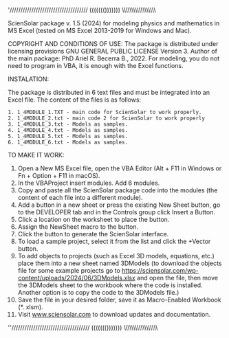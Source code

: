 '////////////////////////////////////  ((((((()))))))  \\\\\\\\\\\\\\\\\\\\\\\\\\\\\\\\\\\\

ScienSolar package v. 1.5 (2024) for modeling physics and mathematics in MS Excel (tested on MS Excel 2013-2019 for Windows and Mac).

COPYRIGHT AND CONDITIONS OF USE: 
The package is distributed under licensing provisions GNU GENERAL PUBLIC LICENSE Version 3. Author of the main package: PhD Ariel R. Becerra B., 2022.
For modeling, you do not need to program in VBA, it is enough with the Excel functions.

INSTALATION:

The package is distributed in 6 text files and must be integrated into an Excel file. The content of the files is as follows:


	1. 1_4MODULE_1.TXT - main code for ScienSolar to work properly.
	2. 1_4MODULE_2.txt - main code 2 for ScienSolar to work properly
	3. 1_4MODULE_3.txt - Models as samples. 
	4. 1_4MODULE_4.txt - Models as samples. 
	5. 1_4MODULE_5.txt - Models as samples. 
	6. 1_4MODULE_6.txt - Models as samples. 
	
 TO MAKE IT WORK:
 1. Open a New MS Excel file, open the VBA Editor (Alt + F11 in Windows or Fn + Option + F11 in macOS).
 2. In the VBAProject insert modules. Add 6 modules.
 3. Copy and paste all the ScienSolar package code into the modules (the content of each file into a different module).
 4. Add a button in a new sheet or press the existing New Sheet button, go to the DEVELOPER tab and in the Controls group click Insert a Button.
 5. Click a location on the worksheet to place the button.
 6. Assign the NewSheet macro to the button.
 7. Click the button to generate the ScienSolar interface.
 8. To load a sample project, select it from the list and click the +Vector button.
 9. To add objects to projects (such as Excel 3D models, equations, etc.) place them into a new sheet named 3DModels
     (to download the objects file for some example projects go to https://sciensolar.com/wp-content/uploads/2024/06/3DModels.xlsx and
    open the file, then move the 3DModels sheet to the workbook where the code is installed. Another option is to copy the code to the 3DModels file.)
 11. Save the file in your desired folder, save it as Macro-Enabled Workbook (*. xlsm).
 12. Visit www.sciensolar.com to download updates and documentation.

''////////////////////////////////////  ((((((()))))))  \\\\\\\\\\\\\\\\\\\\\\\\\\\\\\\\\\\\
